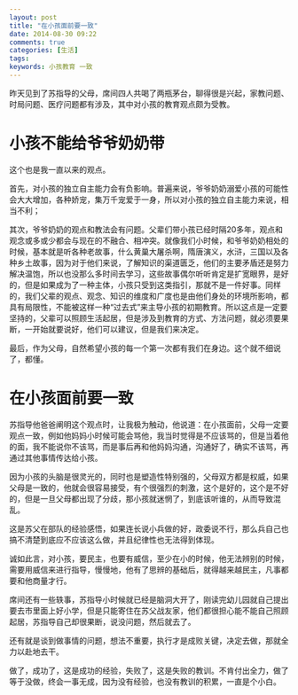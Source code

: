 ```yaml
---
layout: post
title: "在小孩面前要一致"
date: 2014-08-30 09:22
comments: true
categories: [生活] 
tags: 
keywords: 小孩教育 一致 
---
```

昨天见到了苏指导的父母，席间四人共喝了两瓶茅台，聊得很是兴起，家教问题、时局问题、医疗问题都有涉及，其中对小孩的教育观点颇为受教。

# 小孩不能给爷爷奶奶带

这个也是我一直以来的观点。

首先，对小孩的独立自主能力会有负影响。普遍来说，爷爷奶奶溺爱小孩的可能性会大大增加，各种娇宠，集万千宠爱于一身，所以对小孩的独立自主能力来说，相当不利；

其次，爷爷奶奶的观点和教法会有问题。父辈们带小孩已经时隔20多年，观点和观念或多或少都会与现在的不融合、相冲突。就像我们小时候，和爷爷奶奶相处的时候，基本就是听各种老故事，什么黄巢大屠杀啊，隋唐演义，水浒，三国以及各种乡土故事，因为对于他们来说，了解知识的渠道匮乏，他们的主要矛盾还是努力解决温饱，所以也没那么多时间去学习，这些故事偶尔听听肯定是扩宽眼界，是好的，但是如果成为了一种主体，小孩只受到这类指引，那就不是一件好事。同样的，我们父辈的观点、观念、知识的维度和广度也是由他们身处的环境所影响，都具有局限性，不能被这样一种“过去式”来主导小孩的初期教育。所以这点是一定要坚持的，父辈可以照顾生活起居，但是涉及到教育的方式、方法问题，就必须要果断，一开始就要说好，他们可以建议，但是我们来决定。

最后，作为父母，自然希望小孩的每一个第一次都有我们在身边。这个就不细说了，都懂。

# 在小孩面前要一致

苏指导他爸爸阐明这个观点时，让我极为触动，他说道：在小孩面前，父母一定要观点一致，例如他妈妈小时候可能会骂他，我当时觉得是不应该骂的，但是当着他的面，我不能说你不该骂，而是事后再和他妈妈沟通，沟通好了，确实不该骂，再通过其他事情传达给小孩。

因为小孩的头脑是很灵光的，同时也是塑造性特别强的，父母双方都是权威，如果父母是一致的，他就会很容易接受，有个很强烈的刺激，这个是好的，这个是不好的，但是一旦父母都出现了分歧，那小孩就迷惘了，到底该听谁的，从而导致混乱。

这是苏父在部队的经验感悟，如果连长说小兵做的好，政委说不行，那么兵自己也搞不清楚到底应不应该这么做，并且纪律性也无法得到体现。

诚如此言，对小孩，要民主，也要有威信，至少在小的时候，他无法辨别的时候，需要用威信来进行指导，慢慢地，他有了思辨的基础后，就得越来越民主，凡事都要和他商量才行。


席间还有一些轶事，苏指导小时候就已经是脑洞大开了，刚读完幼儿园就自己提出要去市里面上好小学，但是只能寄住在苏父战友家，他们都很担心能不能自己照顾起居，苏指导自己却很果断，说没问题，然后就去了。

还有就是谈到做事情的问题，想法不重要，执行才是成败关键，决定去做，那就全力以赴地去干。

做了，成功了，这是成功的经验，失败了，这是失败的教训。不肯付出全力，做了等于没做，终会一事无成，因为没有经验，也没有教训的积累，一直是个小白。
